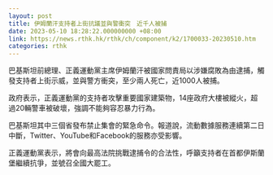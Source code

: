 ```yaml
---
layout: post
title: 伊姆蘭汗支持者上街抗議並與警衝突　近千人被捕
date: 2023-05-10 18:28:22.000000000 +08:00
link: https://news.rthk.hk/rthk/ch/component/k2/1700033-20230510.htm
categories: rthk
---
```


巴基斯坦前總理、正義運動黨主席伊姆蘭汗被國家問責局以涉嫌腐敗為由逮捕，觸發支持者上街示威，並與警方衝突，至少兩人死亡，近1000人被捕。

政府表示，正義運動黨的支持者攻擊重要國家建築物，14座政府大樓被縱火，超過20輛警車被破壞，強調不能夠容忍暴力行為。

巴基斯坦其中三個省發布禁止集會的緊急命令。報道說，流動數據服務連續第二日中斷，Twitter、YouTube和Facebook的服務亦受影響。

正義運動黨表示，將會向最高法院挑戰逮捕令的合法性，呼籲支持者在首都伊斯蘭堡繼續抗爭，並號召全國大罷工。
